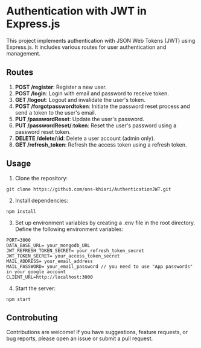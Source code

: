 # Authentication with JWT in Express.js

This project implements authentication with JSON Web Tokens (JWT) using Express.js. It includes various routes for user authentication and management.

## Routes

1. **POST /register**: Register a new user.
2. **POST /login**: Login with email and password to receive token.
3. **GET /logout**: Logout and invalidate the user's token.
4. **POST /forgotpasswordtoken**: Initiate the password reset process and send a token to the user's email.
5. **PUT /passwordReset**: Update the user's password.
6. **PUT /passwordReset/:token**: Reset the user's password using a password reset token.
7. **DELETE /delete/:id**: Delete a user account (admin only).
8. **GET /refresh_token**: Refresh the access token using a refresh token.

## Usage

1. Clone the repository:

```
git clone https://github.com/ons-khiari/AuthenticationJWT.git
```

2. Install dependencies:
```
npm install
```

3. Set up environment variables by creating a .env file in the root directory. Define the following environment variables:
```
PORT=3000
DATA_BASE_URL= your_mongodb_URL
JWT_REFRESH_TOKEN_SECRET= your_refresh_token_secret
JWT_TOKEN_SECRET= your_access_token_secret
MAIL_ADDRESS= your_email_address
MAIL_PASSWORD= your_email_password // you need to use "App passwords" in your google account
CLIENT_URL=http://localhost:3000
```

4. Start the server:
```
npm start
```

## Controbuting

Contributions are welcome! If you have suggestions, feature requests, or bug reports, please open an issue or submit a pull request.